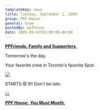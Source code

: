 ```yaml
---
templateKey: news
title: Tuesday, September 1, 2009
group: PPF House
general: true
postedBy: ppfhouse
date: 2009-09-02T01:00:00-04:00
---
```

[**PPFriends, Family and Supporters,**](http://ppfhouse.bandcamp.com)

Tomorrow's the day.

Your favorite crew in Toronto's favorite Spot.

![](http://photos-c.ak.fbcdn.net/hphotos-ak-snc1/hs156.snc1/5840_257841910502_640110502_8486570_1436882_n.jpg)

STARTS @ 9!! Don't be late.

[***:::*** ](http://magnolius.bandcamp.com)

[***PPF House: You Must Musth.***](http://magnolius.bandcamp.com)